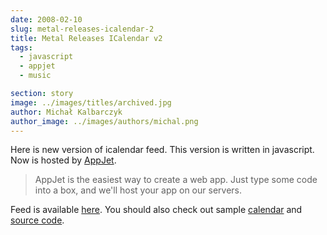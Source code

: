 ```yaml
---
date: 2008-02-10
slug: metal-releases-icalendar-2
title: Metal Releases ICalendar v2
tags:
  - javascript
  - appjet
  - music

section: story
image: ../images/titles/archived.jpg
author: Michał Kalbarczyk
author_image: ../images/authors/michal.png
---
```


Here is new version of icalendar feed. This version is written in javascript.
Now is hosted by [AppJet](http://appjet.com/).
>AppJet is the easiest way to create a web app. Just type some code into a box, and we'll host your app on our servers.

Feed is available [here](http://metalstorm-releases.appjet.net/calendar.ics).
You should also check out sample [calendar](http://metalstorm-releases.appjet.net/) and [source code](http://source.metalstorm-releases.appjet.net/).
